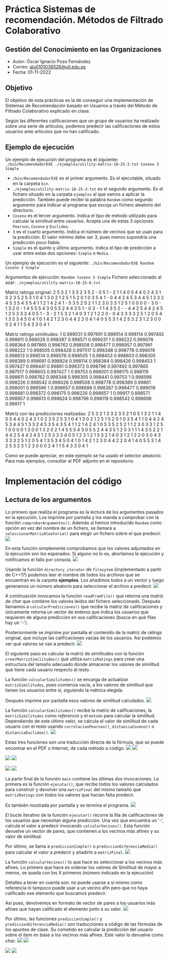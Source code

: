 # Práctica Sistemas de recomendación. Métodos de Filtrado Colaborativo
## Gestión del Conocimiento en las Organizaciones

- Autor: Óscar Ignacio Pozo Fernández
- Correo: alu0101036526@ull.edu.es
- Fecha: 01-11-2022

## Objetivo
El objetivo de esta prácticas es la de conseguir una implementación de Sistemas de Recomendación basado en Usuarios a través del Método de Filtrado Colaborativo explicado en clase. 

Según las diferentes calificaciones que un grupo de usuarios ha realizado sobre una serie de artículos, podemos predecir las calificaciones de estos usuarios ante artículos que no han calificado. 

## Ejemplo de ejecución
Un ejemplo de ejecución del programa es el siguiente:
`./bin/RecomendadorEXE ./ejemplos/utility-matrix-10-25-3.txt Coseno 3 Simple`

- `/bin/RecomendadorEXE` es el primer argumento. Es el ejecutable, situado en la carpeta `bin`.
- `./ejemplos/utility-matrix-10-25-3.txt` es el segundo argumento. Es el fichero situado en la carpeta `ejemplos` al que vamos a aplicar la predicción. También puede recibir la palabra `Random` como segundo argumento para indicar al programa que escoja un fichero aleatorio del directorio.
- `Coseno` es el tercer argumento. Indica el tipo de método utilizado para calcular la similitud entre usuarios. Acepta una de estas 3 opciones: `Pearson`, `Coseno` y `Euclidea`.
- `3` es el cuarto argumento. Indica el número de vecinos que se usan para la predicción. El valor mínimo debe ser 3, pues menos supondría una predicción poco fiable.
- `Simple` es el quinto y último argumento. Indica el tipo de predicción a usar entre estas dos opciones: `Simple` o `Media`.

Un ejemplo de ejecución es el siguiente:
`./bin/RecomendadorEXE Random Coseno 3 Simple`

Argumentos de ejecución: `Random Coseno 3 Simple`
Fichero seleccionado al azar: `./ejemplos/utility-matrix-10-25-6.txt`

Matriz ratings original:
2 5 3 2 1 3 3 2 3 5 2 - 0 5 1 - 2 1 1 4 0 5 4 4 0 
2 4 3 1 0 2 3 5 2 5 3 1 0 4 1 3 0 2 1 2 5 1 5 2 0 
1 0 3 5 4 1 - 0 4 4 2 4 5 3 4 4 5 1 3 3 2 4 5 3 5 
4 3 5 4 1 1 2 1 4 2 4 1 - 5 3 5 2 5 2 1 1 2 3 0 3 
3 1 2 5 1 0 0 0 0 - 3 0 - 1 3 2 0 - 1 4 5 5 5 4 3 
0 5 5 2 4 4 3 5 1 - 0 3 - 1 1 4 3 5 2 - - 4 4 2 5 
4 4 2 4 5 1 2 5 3 3 3 4 0 5 1 - 3 - 2 1 5 3 2 1 4 
0 3 1 2 1 2 2 0 - 0 4 3 3 3 3 2 5 1 2 0 5 4 1 3 5 
3 4 5 0 4 1 0 1 4 2 1 2 3 0 4 4 2 2 0 4 1 4 0 5 5 
3 1 4 2 5 3 2 3 1 2 3 0 0 0 2 4 1 1 5 4 3 3 0 4 1 

Matriz ratings similitudes:
1 0.999031 0.997991 0.998514 0.998114 0.997492 0.998611 0.998026 0.998387 0.998571 
0.999031 1 0.998222 0.999076 0.998364 0.997865 0.998762 0.998508 0.998477 0.998957 
0.997991 0.998222 1 0.998505 0.998426 0.997517 0.998348 0.998778 0.999019 0.998613 
0.998514 0.999076 0.998505 1 0.998453 0.998603 0.998305 0.998389 0.998681 0.998824 
0.998114 0.998364 0.998426 0.998453 1 0.997427 0.998441 0.99861 0.998372 0.998796 
0.997492 0.997865 0.997517 0.998603 0.997427 1 0.99753 0.998001 0.998175 0.998119 
0.998611 0.998762 0.998348 0.998305 0.998441 0.99753 1 0.998596 0.998226 0.998542 
0.998026 0.998508 0.998778 0.998389 0.99861 0.998001 0.998596 1 0.998657 0.998698 
0.998387 0.998477 0.999019 0.998681 0.998372 0.998175 0.998226 0.998657 1 0.99917 
0.998571 0.998957 0.998613 0.998824 0.998796 0.998119 0.998542 0.998698 0.99917 1 

Matriz con las predicciones realizadas:
2 5 3 2 1 3 3 2 3 5 2 1 0 5 1 3 2 1 1 4 0 5 4 4 0 
2 4 3 1 0 2 3 5 2 5 3 1 0 4 1 3 0 2 1 2 5 1 5 2 0 
1 0 3 5 4 1 1 0 4 4 2 4 5 3 4 4 5 1 3 3 2 4 5 3 5 
4 3 5 4 1 1 2 1 4 2 4 1 0 5 3 5 2 5 2 1 1 2 3 0 3 
3 1 2 5 1 0 0 0 0 1 3 0 0 1 3 2 0 2 1 4 5 5 5 4 3 
0 5 5 2 4 4 3 5 1 2 0 3 1 1 1 4 3 5 2 2 1 4 4 2 5 
4 4 2 4 5 1 2 5 3 3 3 4 0 5 1 2 3 1 2 1 5 3 2 1 4 
0 3 1 2 1 2 2 0 3 0 4 3 3 3 3 2 5 1 2 0 5 4 1 3 5 
3 4 5 0 4 1 0 1 4 2 1 2 3 0 4 4 2 2 0 4 1 4 0 5 5 
3 1 4 2 5 3 2 3 1 2 3 0 0 0 2 4 1 1 5 4 3 3 0 4 1

Como se puede apreciar, en este ejemplo se ha usado el selector aleatorio. Para más ejemplos, consultar el PDF adjunto en el repositorio.


# Implementación del código
## Lectura de los argumentos
Lo primero que realiza el programa es la lectura de los argumentos pasados en la ejecución. Los imprime por pantalla y los manda a comprobar con la función `comprobarArgumentos()`. Además si hemos introducido `Random` como opción en vez del nombre de un fichero, se llamará a `seleccionarMatrizAleatoria()` para elegir un fichero sobre el que predecir.
![](/capturas/main1.png)

En esta función simplemente comprobamos que los valores adjuntados en la ejecución son los esperados. Si alguno no lo es, abortamos la ejecución y notificamos el fallo por consola.
![](/capturas/comprobarArgumentos.png)

Usando la función `directory_iterator` de `filesytem` (implementado a partir de C++17) podemos leer el nombre de todos los archivos que se encuentran en la carpeta **ejemplos**. Los añadimos todos a un vector y luego generamos un número aleatorio para seleccionar el archivo a predecir.
![](/capturas/seleccionarMatrizAleatoria.png)

A continuación invocamos la función `readFromFile()` que retorna una matriz de *char* que contiene los valores leídos del fichero seleccionado. Después llamamos a `calcularPredicciones()` que recibe la matriz de calificaciones y únicamente retorna un vector de enteros que indica los usuarios que requieren de alguna predicción en sus calificaciones (busca en qué filas hay un '-').

Posteriormente se imprime por pantalla el contenido de la matriz de ratings original, que incluye las calificaciones vacías de los usuarios. Así podemos ver qué valores se van a predecir.
![](/capturas/main2.png)

El siguiente paso es calcular la matriz de similitudes con la función `crearMatrizSimilitudes()` que utiliza `matrizRatings` para crear una estructura del tamaño adecuado donde almacenar los valores de similitud que tiene cada usuario respecto al resto. 

La función `calcularSimilitudes()` se encarga de actualizar `matrizSimilitudes`, pues comienza vacía, a los valores de similitud que tienen los usuarios entre sí, siguiendo la métrica elegida.

Después imprime por pantalla esos valores de similitud calculados.
![](/capturas/main3.png)

La función `calcularSimilitudes()` recibe la matriz de calificaciones, la `matrizSimilitudes` como *referencia* y el `metodo` para calcular la similitud. Dependiendo de este último valor, se calcula el valor de similitud de cada usuario con el resto usando `correlacionPearson()`, `distanciaCoseno()` o `distanciaEuclidea()`.
![](/capturas/calcularSimilitudes.png)

Estas tres funciones son una traducción directa de la fórmula, que se puede encontrar en el PDF o Internet, de cada método a código.
![](/capturas/correlacionPearson.png)
![](/capturas/formula%20Pearson.png)

![](/capturas/distanciaEuclidea.png)
![](/capturas/formula%20euclidea.png)

![](/capturas/distanciaCoseno.png)
![](/capturas/formula%20coseno.png)

La parte final de la función `main` contiene las últimas dos invocaciones. La primera es la función `ejecutar()`, que recibe todos los valores calculados para construir y devolver una `matrizFinal` del mismo tamaño que `matrizRatings` con todos los valores que hacían falta predecir.

Es también mostrada por pantalla y se termina el programa.
![](/capturas/main4.png)

El bucle iterativo de la función `ejecutar()` recorre la fila de calificaciones de los usuarios que necesitan alguna predicción. Una vez que encuentra un '-', calcula el valor a predecir invocando `calcularVecinos()`. Esta función devuelve un vector de pares, que contienen a los vecinos más afines y su valor de similitud.

Por último, se llama a `prediccionSimple()` o `prediccionDiferenciaMedia()` para calcular el valor a predecir y añadirlo a `matrizFinal`.
![](/capturas/ejecutar.png)

La función `calcularVecinos()` lo que hace es seleccionar a los vecinos más afines. Lo primero que hace es ordenar los valores de Similitud de mayor a menos, se queda con los X primeros (número indicado en la ejecución)

Detalles a tener en cuenta son: no puede usarse a sí mismo como referencia ni tampoco puede usar a un vecino afín pero que no haya calificado ese elemento que buscamos predecir.

Así pues, devolvemos en formato de vector de pares a los usuarios más afines que hayan calificado el elemento junto a su valor.
![](/capturas/calcularVecinos.png)

Por último, las funciones `prediccionSimple()` y `prediccionDiferenciaMedia()` son traducciones a código de las fórmulas de los apuntes de clase. Su cometido es calcular la predicción del usuario sobre el item en base a los vecinos más afines. Este valor lo devuelve como *char*.
![](/capturas/prediccionSimple.png)
![](/capturas/formula%20prediccion%20simple.png)


![](/capturas/prediccionMedia.png)
![](/capturas/formula%20prediccion%20media.png)